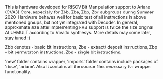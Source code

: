This is hardware developed for RISCV Bit Manipulation support to Ariane (CVA6) Core, especially for Zbb, Zbe, Zbp, Zbs subgroups during Summer 2020.
Hardware behaves well for basic test of all instructions in above mentioned groups, but not yet integrated with Decoder. In general, approximate size after implementing RVB support is twice the size original ALU+MULT according to Vivado synthesys. More details may come later, stay tuned :)

Zbb denotes - basic bit instructions, Zbe - extract/ deposit instructions, Zbp - bit permutation instructions, Zbs - single bit instructions.  

'new' folder contains wrapper, 'imports' folder contains include packages of 'riscv', 'ariane'. Also it contains all the source files necessary for wrapper functionality.  
